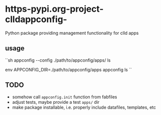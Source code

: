 # https-pypi.org-project-clldappconfig-
Python package providing management functionality for clld apps

## usage

``sh
appconfig --config ./path/to/appconfig/apps/ ls

env APPCONFIG_DIR=./path/to/appconfig/apps appconfig ls
``

## TODO

* somehow call `appconfig.init` function from fabfiles
* adjust tests, maybe provide a test `apps/` dir
* make package installable, i.e. properly include datafiles, templates, etc